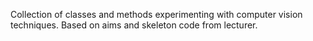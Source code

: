 Collection of classes and methods experimenting with computer vision techniques. Based on aims and skeleton code from lecturer.
